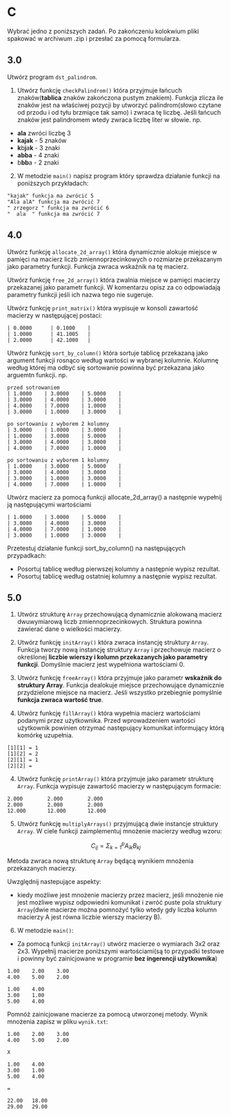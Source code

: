 # C

Wybrać jedno z poniższych zadań.
Po zakończeniu kolokwium pliki spakować w archiwum .zip i przesłać za pomocą formularza.

## 3.0
Utwórz program `dst_palindrom`.

1. Utwórz funkcję `checkPalindrom()` która przyjmuje łańcuch znaków(**tablica** znaków zakończona pustym znakiem). Funkcja zlicza ile znaków jest na właściwej pozycji by utworzyć palindrom(słowo czytane od przodu i od tyłu brzmiące tak samo) i zwraca tę liczbę. Jeśli łańcuch znaków jest palindromem wtedy zwraca liczbę liter w słowie. np.

- **ala** zwróci liczbę 3
- **kajak** - 5 znaków
- **k**b**j**a**k** - 3 znaki
- **abba** - 4 znaki
- b**bb**a - 2 znaki


2. W metodzie `main()` napisz program który sprawdza działanie funkcji na poniższych przykładach:
```
"kajak" funkcja ma zwrócić 5
"Ala alA" funkcja ma zwrócić 7
" zrzegorz " funkcja ma zwrócić 6
"  ala  " funkcja ma zwrócić 7
```

## 4.0

Utwórz funkcję `allocate_2d_array()` która dynamicznie alokuje miejsce w pamięci na macierz liczb zmiennoprzecinkowych o rozmiarze przekazanym jako parametry funkcji. Funkcja zwraca wskaźnik na tę macierz.

Utwórz funkcję `free_2d_array()` która zwalnia miejsce w pamięci macierzy przekazanej jako parametr funkcji.
W komentarzu opisz za co odpowiadają parametry funkcji jeśli ich nazwa tego nie sugeruje.

Utwórz funkcję `print_matrix()` która wypisuje w konsoli zawartość macierzy w następującej postaci:

```terminal
| 0.0000      | 0.1000    |
| 1.0000      | 41.1005   |
| 2.0000      | 42.1000   |
```

Utwórz  funkcję `sort_by_column()` która sortuje tablicę przekazaną jako argument funkcji rosnąco według wartości w wybranej kolumnie. Kolumnę według której ma odbyć się sortowanie powinna być przekazana jako arguemtn funkcji. np.

```
przed sotrowaniem
| 1.0000    | 3.0000    | 5.0000    |
| 3.0000    | 4.0000    | 3.0000    |
| 4.0000    | 7.0000    | 1.0000    |
| 3.0000    | 1.0000    | 3.0000    |

po sortowaniu z wyborem 2 kolumny
| 3.0000    | 1.0000    | 3.0000    |
| 1.0000    | 3.0000    | 5.0000    |
| 3.0000    | 4.0000    | 3.0000    |
| 4.0000    | 7.0000    | 1.0000    |

po sortowaniu z wyborem 1 kolumny
| 1.0000    | 3.0000    | 5.0000    |
| 3.0000    | 4.0000    | 3.0000    |
| 3.0000    | 1.0000    | 3.0000    |
| 4.0000    | 7.0000    | 1.0000    |
```

Utwórz macierz za pomocą funkcji allocate_2d_array() a następnie wypełnij ją następującymi wartościami
```
| 1.0000    | 3.0000    | 5.0000    |
| 3.0000    | 4.0000    | 3.0000    |
| 4.0000    | 7.0000    | 1.0000    |
| 3.0000    | 1.0000    | 3.0000    |
```
Przetestuj działanie funkcji sort_by_column() na następujących przypadkach:
- Posortuj tablicę według pierwszej kolumny a następnie wypisz rezultat.
- Posortuj tablicę według ostatniej kolumny a następnie wypisz rezultat.

## 5.0

1. Utwórz strukturę `Array` przechowującą dynamicznie alokowaną macierz dwuwymiarową liczb zmiennoprzecinkowych. Struktura powinna zawierać dane o wielkości macierzy.

2. Utwórz funkcję `initArray()` która zwraca instancję struktury `Array`. Funkcja tworzy nową instancję struktury `Array` i przechowuje macierz o określonej **liczbie wierszy i kolumn przekazanych jako parametry funkcji**. Domyślnie macierz jest wypełniona wartościami 0.

3. Utwórz funkcję `freeArray()` która przyjmuje jako parametr **wskaźnik do struktury Array**. Funkcja dealokuje miejsce przechowujące dynamicznie przydzielone miejsce na macierz. Jeśli wszystko przebiegnie pomyślnie **funkcja zwraca wartość true**.

4. Utwórz funkcję `fillArray()` która wypełnia macierz wartościami podanymi przez użytkownika. Przed wprowadzeniem wartości użytkownik powinien otrzymać następujący komunikat informujący którą komórkę uzupełnia.

```
[1][1] = 1
[1][2] = 2
[2][1] = 1
[2][2] =
```

4. Utwórz funkcję `printArray()` która przyjmuje jako parametr strukturę `Array`.
Funkcja wypisuje zawartość macierzy w następującym formacie:

```terminal
2.000        2.000        2.000
2.000        2.000        2.000
12.000       12.000       12.000
```

5. Utwórz funkcję `multiplyArrays()` przyjmującą dwie instancje struktury `Array`. W ciele funkcji zaimplementuj mnożenie macierzy według wzoru:

$$
C_{ij} = \Sigma_{k=1}^{p} A_{ik} B_{kj}
$$

Metoda zwraca nową strukturę `Array` będącą wynikiem mnożenia przekazanych macierzy.

Uwzględnij nastepujące aspekty:
- kiedy możliwe jest mnożenie macierzy przez macierz, jeśli mnożenie nie jest możliwe wypisz odpowiedni komunikat i zwróć puste pola struktury `Array`(dwie macierze można pomnożyć tylko wtedy gdy liczba kolumn macierzy A jest równa liczbie wierszy macierzy B).

6. W metodzie `main()`:
- Za pomocą funkcji `initArray()` utwórz macierze o wymiarach 3x2 oraz 2x3. Wypełnij macierze poniższymi wartościami(są to przypadki testowe i powinny być zainicjowane w programie **bez ingerencji użytkownika**)

```
1.00    2.00    3.00
4.00    5.00	2.00
```
```
1.00	4.00
3.00	1.00
5.00	4.00
```

Pomnóż zainicjowane macierze za pomocą utworzonej metody. Wynik mnożenia zapisz w pliku `wynik.txt`:
```
1.00    2.00    3.00
4.00    5.00	2.00

X

1.00	4.00
3.00	1.00
5.00	4.00

=

22.00	18.00
29.00	29.00
```